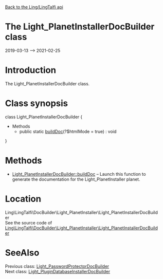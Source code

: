 [Back to the Ling/LingTalfi api](https://github.com/lingtalfi/LingTalfi/blob/master/doc/api/Ling/LingTalfi.md)



The Light_PlanetInstallerDocBuilder class
================
2019-03-13 --> 2021-02-25






Introduction
============

The Light_PlanetInstallerDocBuilder class.



Class synopsis
==============


class <span class="pl-k">Light_PlanetInstallerDocBuilder</span>  {

- Methods
    - public static [buildDoc](https://github.com/lingtalfi/LingTalfi/blob/master/doc/api/Ling/LingTalfi/DocBuilder/Light_PlanetInstaller/Light_PlanetInstallerDocBuilder/buildDoc.md)(?$htmlMode = true) : void

}






Methods
==============

- [Light_PlanetInstallerDocBuilder::buildDoc](https://github.com/lingtalfi/LingTalfi/blob/master/doc/api/Ling/LingTalfi/DocBuilder/Light_PlanetInstaller/Light_PlanetInstallerDocBuilder/buildDoc.md) &ndash; Launch this function to generate the documentation for the Light_PlanetInstaller planet.





Location
=============
Ling\LingTalfi\DocBuilder\Light_PlanetInstaller\Light_PlanetInstallerDocBuilder<br>
See the source code of [Ling\LingTalfi\DocBuilder\Light_PlanetInstaller\Light_PlanetInstallerDocBuilder](https://github.com/lingtalfi/LingTalfi/blob/master/DocBuilder/Light_PlanetInstaller/Light_PlanetInstallerDocBuilder.php)



SeeAlso
==============
Previous class: [Light_PasswordProtectorDocBuilder](https://github.com/lingtalfi/LingTalfi/blob/master/doc/api/Ling/LingTalfi/DocBuilder/Light_PasswordProtector/Light_PasswordProtectorDocBuilder.md)<br>Next class: [Light_PluginDatabaseInstallerDocBuilder](https://github.com/lingtalfi/LingTalfi/blob/master/doc/api/Ling/LingTalfi/DocBuilder/Light_PluginDatabaseInstaller/Light_PluginDatabaseInstallerDocBuilder.md)<br>

